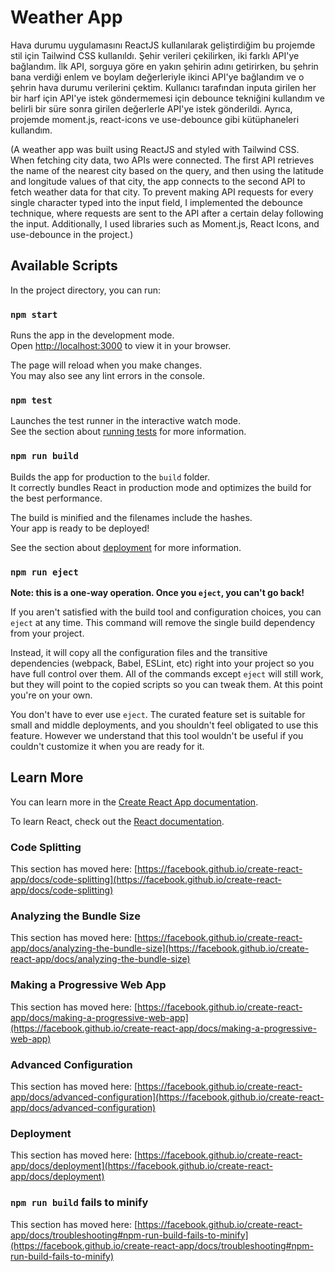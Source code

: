 # Weather App

Hava durumu uygulamasını ReactJS kullanılarak geliştirdiğim bu projemde stil için Tailwind CSS kullanıldı. Şehir verileri çekilirken, iki farklı API'ye bağlandım. İlk API, sorguya göre en yakın şehirin adını getirirken, bu şehrin bana verdiği enlem ve boylam değerleriyle ikinci API'ye bağlandım ve o şehrin hava durumu verilerini çektim. Kullanıcı tarafından inputa girilen her bir harf için API'ye istek göndermemesi için debounce tekniğini kullandım ve belirli bir süre sonra girilen değerlerle API'ye istek gönderildi. Ayrıca, projemde moment.js, react-icons ve use-debounce gibi kütüphaneleri kullandım.

(A weather app was built using ReactJS and styled with Tailwind CSS. When fetching city data, two APIs were connected. The first API retrieves the name of the nearest city based on the query, and then using the latitude and longitude values of that city, the app connects to the second API to fetch weather data for that city. To prevent making API requests for every single character typed into the input field, I implemented the debounce technique, where requests are sent to the API after a certain delay following the input. Additionally, I used libraries such as Moment.js, React Icons, and use-debounce in the project.)



## Available Scripts

In the project directory, you can run:

### `npm start`

Runs the app in the development mode.\
Open [http://localhost:3000](http://localhost:3000) to view it in your browser.

The page will reload when you make changes.\
You may also see any lint errors in the console.

### `npm test`

Launches the test runner in the interactive watch mode.\
See the section about [running tests](https://facebook.github.io/create-react-app/docs/running-tests) for more information.

### `npm run build`

Builds the app for production to the `build` folder.\
It correctly bundles React in production mode and optimizes the build for the best performance.

The build is minified and the filenames include the hashes.\
Your app is ready to be deployed!

See the section about [deployment](https://facebook.github.io/create-react-app/docs/deployment) for more information.

### `npm run eject`

**Note: this is a one-way operation. Once you `eject`, you can't go back!**

If you aren't satisfied with the build tool and configuration choices, you can `eject` at any time. This command will remove the single build dependency from your project.

Instead, it will copy all the configuration files and the transitive dependencies (webpack, Babel, ESLint, etc) right into your project so you have full control over them. All of the commands except `eject` will still work, but they will point to the copied scripts so you can tweak them. At this point you're on your own.

You don't have to ever use `eject`. The curated feature set is suitable for small and middle deployments, and you shouldn't feel obligated to use this feature. However we understand that this tool wouldn't be useful if you couldn't customize it when you are ready for it.

## Learn More

You can learn more in the [Create React App documentation](https://facebook.github.io/create-react-app/docs/getting-started).

To learn React, check out the [React documentation](https://reactjs.org/).

### Code Splitting

This section has moved here: [https://facebook.github.io/create-react-app/docs/code-splitting](https://facebook.github.io/create-react-app/docs/code-splitting)

### Analyzing the Bundle Size

This section has moved here: [https://facebook.github.io/create-react-app/docs/analyzing-the-bundle-size](https://facebook.github.io/create-react-app/docs/analyzing-the-bundle-size)

### Making a Progressive Web App

This section has moved here: [https://facebook.github.io/create-react-app/docs/making-a-progressive-web-app](https://facebook.github.io/create-react-app/docs/making-a-progressive-web-app)

### Advanced Configuration

This section has moved here: [https://facebook.github.io/create-react-app/docs/advanced-configuration](https://facebook.github.io/create-react-app/docs/advanced-configuration)

### Deployment

This section has moved here: [https://facebook.github.io/create-react-app/docs/deployment](https://facebook.github.io/create-react-app/docs/deployment)

### `npm run build` fails to minify

This section has moved here: [https://facebook.github.io/create-react-app/docs/troubleshooting#npm-run-build-fails-to-minify](https://facebook.github.io/create-react-app/docs/troubleshooting#npm-run-build-fails-to-minify)
